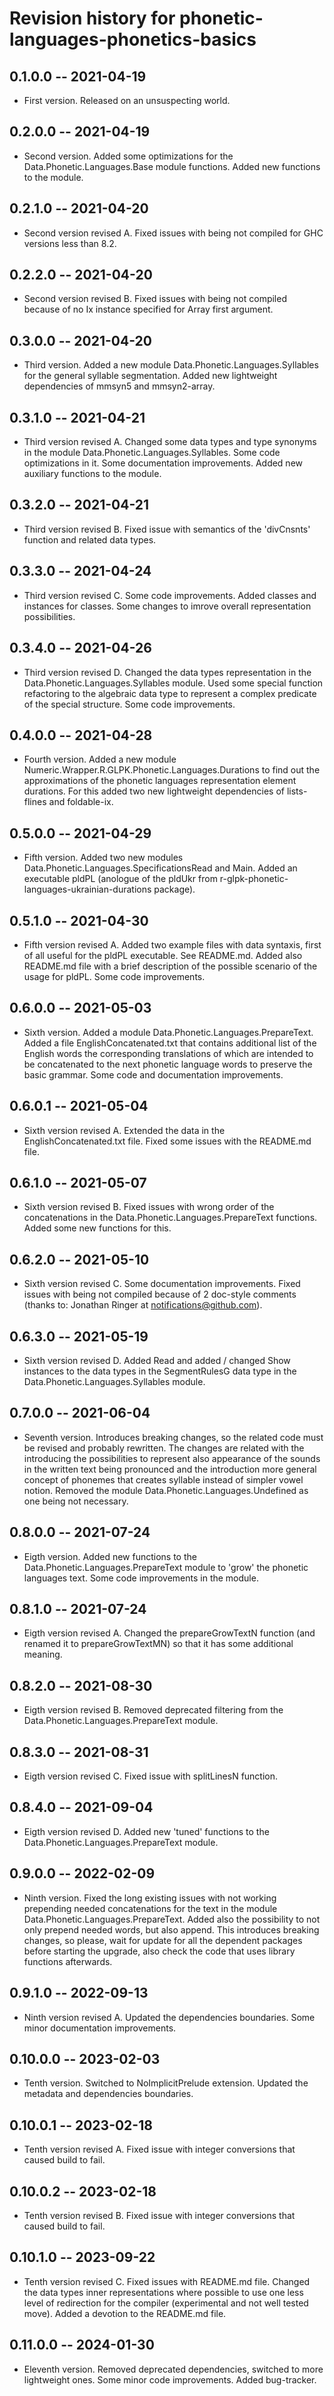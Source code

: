 # Revision history for phonetic-languages-phonetics-basics

## 0.1.0.0 -- 2021-04-19

* First version. Released on an unsuspecting world.

## 0.2.0.0 -- 2021-04-19

* Second version. Added some optimizations for the Data.Phonetic.Languages.Base module functions. Added new functions to
the module.

## 0.2.1.0 -- 2021-04-20

* Second version revised A. Fixed issues with being not compiled for GHC versions less than 8.2.

## 0.2.2.0 -- 2021-04-20

* Second version revised B. Fixed issues with being not compiled because of no Ix instance specified for Array first argument.

## 0.3.0.0 -- 2021-04-20

* Third version. Added a new module Data.Phonetic.Languages.Syllables for the general syllable segmentation. Added new
lightweight dependencies of mmsyn5 and mmsyn2-array.

## 0.3.1.0 -- 2021-04-21

* Third version revised A. Changed some data types and type synonyms in the module Data.Phonetic.Languages.Syllables.
Some code optimizations in it. Some documentation improvements. Added new auxiliary functions to the module.

## 0.3.2.0 -- 2021-04-21

* Third version revised B. Fixed issue with semantics of the 'divCnsnts' function and related data types.

## 0.3.3.0 -- 2021-04-24

* Third version revised C. Some code improvements. Added classes and instances for classes. Some changes to imrove overall
representation possibilities.

## 0.3.4.0 -- 2021-04-26

* Third version revised D. Changed the data types representation in the Data.Phonetic.Languages.Syllables module. Used some
special function refactoring to the algebraic data type to represent a complex predicate of the special structure. Some code
improvements.

## 0.4.0.0 -- 2021-04-28

* Fourth version. Added a new module Numeric.Wrapper.R.GLPK.Phonetic.Languages.Durations to find out the approximations of
the phonetic languages representation element durations. For this added two new lightweight dependencies of lists-flines
and foldable-ix.

## 0.5.0.0 -- 2021-04-29

* Fifth version. Added two new modules Data.Phonetic.Languages.SpecificationsRead and Main. Added an executable pldPL (anologue
of the pldUkr from r-glpk-phonetic-languages-ukrainian-durations package).

## 0.5.1.0 -- 2021-04-30

* Fifth version revised A. Added two example files with data syntaxis, first of all useful for the pldPL executable. See README.md.
Added also README.md file with a brief description of the possible scenario of the usage for pldPL. Some code improvements.

## 0.6.0.0 -- 2021-05-03

* Sixth version. Added a module Data.Phonetic.Languages.PrepareText. Added a file EnglishConcatenated.txt that contains additional
list of the English words the corresponding translations of which are intended to be concatenated to the next phonetic language
words to preserve the basic grammar. Some code and documentation improvements.

## 0.6.0.1 -- 2021-05-04

* Sixth version revised A. Extended the data in the EnglishConcatenated.txt file. Fixed some issues with the README.md file.

## 0.6.1.0 -- 2021-05-07

* Sixth version revised B. Fixed issues with wrong order of the concatenations in the Data.Phonetic.Languages.PrepareText
functions. Added some new functions for this.

## 0.6.2.0 -- 2021-05-10

* Sixth version revised C. Some documentation improvements. Fixed issues with being not compiled because of 2 doc-style comments
(thanks to: Jonathan Ringer at notifications@github.com).

## 0.6.3.0 -- 2021-05-19

* Sixth version revised D. Added Read and added / changed Show instances to the data types in the SegmentRulesG data type in the
Data.Phonetic.Languages.Syllables module.

## 0.7.0.0 -- 2021-06-04

* Seventh version. Introduces breaking changes, so the related code must be revised and probably rewritten.
The changes are related with the introducing the possibilities to represent also appearance of the sounds
in the written text being pronounced and the introduction more general concept of phonemes that creates
syllable instead of simpler vowel notion.
Removed the module Data.Phonetic.Languages.Undefined as one being not necessary.

## 0.8.0.0 -- 2021-07-24

* Eigth version. Added new functions to the Data.Phonetic.Languages.PrepareText module to 'grow' the phonetic
languages text. Some code improvements in the module.

## 0.8.1.0 -- 2021-07-24

* Eigth version revised A. Changed the prepareGrowTextN function (and renamed it to prepareGrowTextMN) so that it
has some additional meaning.

## 0.8.2.0 -- 2021-08-30

* Eigth version revised B. Removed deprecated filtering from the Data.Phonetic.Languages.PrepareText module.

## 0.8.3.0 -- 2021-08-31

* Eigth version revised C. Fixed issue with splitLinesN function.

## 0.8.4.0 -- 2021-09-04

* Eigth version revised D. Added new 'tuned' functions to the Data.Phonetic.Languages.PrepareText module.

## 0.9.0.0 -- 2022-02-09

* Ninth version. Fixed the long existing issues with not working prepending needed concatenations for the text in the
module Data.Phonetic.Languages.PrepareText. Added also the possibility to not only prepend needed words, but also append.
This introduces breaking changes, so please, wait for update for all the dependent packages before starting the upgrade, also
check the code that uses library functions afterwards.

## 0.9.1.0 -- 2022-09-13

* Ninth version revised A. Updated the dependencies boundaries. Some minor documentation improvements.

## 0.10.0.0 -- 2023-02-03

* Tenth version. Switched to NoImplicitPrelude extension. Updated the metadata and dependencies boundaries.

## 0.10.0.1 -- 2023-02-18

* Tenth version revised A. Fixed issue with integer conversions that caused build to fail.

## 0.10.0.2 -- 2023-02-18

* Tenth version revised B. Fixed issue with integer conversions that caused build to fail.

## 0.10.1.0 -- 2023-09-22

* Tenth version revised C. Fixed issues with README.md file. Changed the data types inner
  representations where possible to use one less level of redirection for the compiler (experimental
and not well tested move). Added a devotion to the README.md file.

## 0.11.0.0 -- 2024-01-30

* Eleventh version. Removed deprecated dependencies, switched to more lightweight ones. Some minor code improvements. Added bug-tracker.


